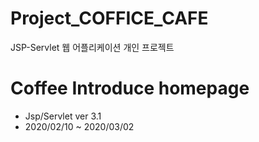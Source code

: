 # Project_COFFICE_CAFE
 JSP-Servlet 웹 어플리케이션 개인 프로젝트

# Coffee Introduce homepage
 - Jsp/Servlet ver 3.1
 - 2020/02/10 ~ 2020/03/02
 
